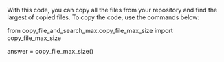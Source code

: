 With this code, you can copy all the files from your repository and find the largest of copied files. To copy the code, use the commands below:





from copy_file_and_search_max.copy_file_max_size import copy_file_max_size



answer = copy_file_max_size()
